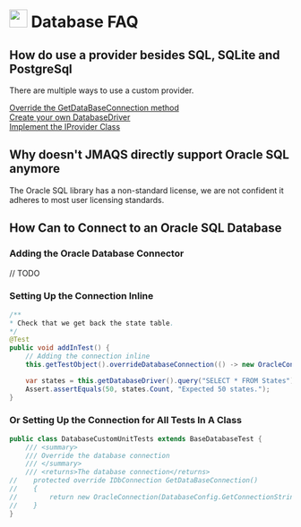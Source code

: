 # <img src="resources/jmaqslogo.jpg" height="32" width="32"> Database FAQ

## How do use a provider besides SQL, SQLite and PostgreSql
There are multiple ways to use a custom provider.

[Override the GetDataBaseConnection method](../database/DatabaseBaseTest.md)  
[Create your own DatabaseDriver](../database/DatabaseDriver.md)  
[Implement the IProvider Class](../database/Providers.md)  

## Why doesn't JMAQS directly support Oracle SQL anymore
The Oracle SQL library has a non-standard license, we are not confident it adheres to most user licensing standards.

## How Can to Connect to an Oracle SQL Database

### Adding the Oracle Database Connector
// TODO
### Setting Up the Connection Inline
```java
/**
* Check that we get back the state table.
*/
@Test
public void addInTest() {
    // Adding the connection inline
    this.getTestObject().overrideDatabaseConnection(() -> new OracleConnection(DatabaseConfig.getConnectionString()));

    var states = this.getDatabaseDriver().query("SELECT * FROM States").toArray();
    Assert.assertEquals(50, states.Count, "Expected 50 states.");
}
```

### Or Setting Up the Connection for All Tests In A Class
```java
public class DatabaseCustomUnitTests extends BaseDatabaseTest {
    /// <summary>
    /// Override the database connection
    /// </summary>
    /// <returns>The database connection</returns>
//    protected override IDbConnection GetDataBaseConnection()
//    {
//        return new OracleConnection(DatabaseConfig.GetConnectionString());
//    }
}
```